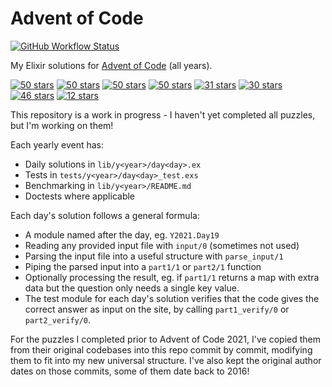 # Advent of Code

[![GitHub Workflow Status](https://img.shields.io/github/workflow/status/sevenseacat/advent_of_code/Elixir%20CI?style=flat-square)](https://github.com/sevenseacat/advent_of_code/actions/workflows/elixir.yml)

My Elixir solutions for [Advent of Code](https://adventofcode.com/) (all years).

<!-- stars start -->
<a href="./lib/y2015/"><img src="https://img.shields.io/badge/2015-%E2%AD%90%EF%B8%8F_50_stars_%E2%AD%90%EF%B8%8F-brightgreen?style=flat-square" alt="50 stars" /></a>
<a href="./lib/y2016/"><img src="https://img.shields.io/badge/2016-%E2%AD%90%EF%B8%8F_50_stars_%E2%AD%90%EF%B8%8F-brightgreen?style=flat-square" alt="50 stars" /></a>
<a href="./lib/y2017/"><img src="https://img.shields.io/badge/2017-%E2%AD%90%EF%B8%8F_50_stars_%E2%AD%90%EF%B8%8F-brightgreen?style=flat-square" alt="50 stars" /></a>
<a href="./lib/y2018/"><img src="https://img.shields.io/badge/2018-%E2%AD%90%EF%B8%8F_50_stars_%E2%AD%90%EF%B8%8F-brightgreen?style=flat-square" alt="50 stars" /></a>
<a href="./lib/y2019/"><img src="https://img.shields.io/badge/2019-31_stars-yellow?style=flat-square" alt="31 stars" /></a>
<a href="./lib/y2020/"><img src="https://img.shields.io/badge/2020-30_stars-yellow?style=flat-square" alt="30 stars" /></a>
<a href="./lib/y2021/"><img src="https://img.shields.io/badge/2021-46_stars-green?style=flat-square" alt="46 stars" /></a>
<a href="./lib/y2022/"><img src="https://img.shields.io/badge/2022-12_stars-orange?style=flat-square" alt="12 stars" /></a>
<!-- stars end -->

This repository is a work in progress - I haven't yet completed all puzzles, but I'm working on them!

Each yearly event has:

* Daily solutions in `lib/y<year>/day<day>.ex`
* Tests in `tests/y<year>/day<day>_test.exs`
* Benchmarking in `lib/y<year>/README.md`
* Doctests where applicable

Each day's solution follows a general formula:

* A module named after the day, eg. `Y2021.Day19`
* Reading any provided input file with `input/0` (sometimes not used)
* Parsing the input file into a useful structure with `parse_input/1`
* Piping the parsed input into a `part1/1` or `part2/1` function
* Optionally processing the result, eg. if `part1/1` returns a map with extra data but the question only needs a single key value.
* The test module for each day's solution verifies that the code gives the correct answer as input on the site, by calling `part1_verify/0` or `part2_verify/0`.

For the puzzles I completed prior to Advent of Code 2021, I've copied them from their original codebases into this repo commit by commit, modifying them to fit into my new universal structure. I've also kept the original author dates on those commits, some of them date back to 2016!
